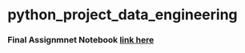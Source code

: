 # python_project_data_engineering


### Final Assignmnet Notebook [link here](https://dataplatform.cloud.ibm.com/analytics/notebooks/v2/46c79558-3ef4-4e46-bf54-32ffe95267b9/view?access_token=93810306a07e053c349cf8a234769d3c1d2c48110fcf0ec880d5ae00b1769485)
